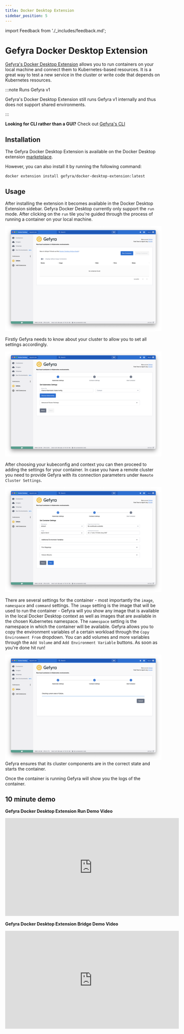 ```yaml
---
title: Docker Desktop Extension
sidebar_position: 5
---
```


import Feedback from './_includes/feedback.md';

# Gefyra Docker Desktop Extension

[Gefyra's Docker Desktop Extension](https://hub.docker.com/r/gefyra/docker-desktop-extension) allows you to run containers on your local machine and connect them to Kubernetes-based resources. It is a great way to test a new service in the cluster or write code that depends on Kubernetes resources.

:::note Runs Gefyra v1

Gefyra's Docker Desktop Extension still runs Gefyra v1 internally and thus does not support shared environments.

:::

**Looking for CLI rather than a GUI?** Check out [Gefyra's CLI](/docs/installation/)

## Installation
The Gefyra Docker Desktop Extension is available on the Docker Desktop extension [marketplace](https://hub.docker.com/extensions/gefyra/docker-desktop-extension). 

However, you can also install it by running the following command:
```shell
docker extension install gefyra/docker-desktop-extension:latest
```

## Usage

After installing the extension it becomes available in the Docker Desktop Extension sidebar. Gefyra Docker Desktop currently only
support the `run` mode. After clicking on the `run` tile you're guided through the process of running a container on your local machine.

![Docker Desktop Extension Start](/img/extension/home_light.png)

Firstly Gefyra needs to know about your cluster to allow you to set all settings accordingly.

![Docker Desktop Extension Cluster Settings](/img/extension/cluster_light.png)

After choosing your kubeconfig and context you can then proceed to adding the settings for your container. In case you have a remote cluster
you need to provide Gefyra with its connection parameters under `Remote Cluster Settings`.

![Docker Desktop Extension Container Settings](/img/extension/container_light.png)

There are several settings for the container - most importantly the `image`, `namespace` and `command` settings.
The `image` setting is the image that will be used to run the container - Gefyra will you show any image that is available in the local Docker Desktop context as 
well as images that are available in the chosen Kubernetes namespace. The `namespace` setting is the namespace in which the container will be available.
Gefyra allows you to copy the environment variables of a certain workload through the `Copy Environment From` dropdown.
You can add volumes and more variables through the `Add Volume` and `Add Environment Variable` buttons.
As soon as you're done hit run!

![Docker Desktop Extension Load](/img/extension/load_light.png)
Gefyra ensures that its cluster components are in the correct state and starts the container.

Once the container is running Gefyra will show you the logs of the container.

## 10 minute demo

**Gefyra Docker Desktop Extension Run Demo Video**  
<iframe width="560" height="315" src="https://www.youtube-nocookie.com/embed/4xmaOVul5Ww" title="YouTube video player" frameborder="0" allow="accelerometer; autoplay; clipboard-write; encrypted-media; gyroscope; picture-in-picture; web-share" allowfullscreen></iframe>

**Gefyra Docker Desktop Extension Bridge Demo Video**  
<iframe width="560" height="315" src="https://www.youtube-nocookie.com/embed/EBArR1O2BGk" title="YouTube video player" frameborder="0" allow="accelerometer; autoplay; clipboard-write; encrypted-media; gyroscope; picture-in-picture; web-share" allowfullscreen></iframe>

<Feedback />
